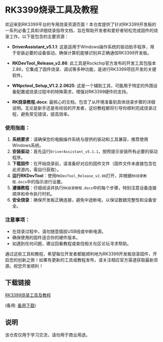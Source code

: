 # RK3399烧录工具及教程

欢迎来到RK3399平台的专用烧录资源页面！本仓库提供了针对RK3399开发板的一系列必备工具和详细烧录指导文档，旨在帮助开发者和爱好者轻松完成固件的烧录工作。以下是包含的主要资源：

- **DriverAssistant_v5.1.1**: 这是适用于Windows操作系统的驱动助手程序，用于安装必要的设备驱动，确保计算机能够识别并正确通信RK3399开发板。

- **RKDevTool_Release_v2.86**: 此工具是Rockchip官方发布的开发工具包版本2.86，它集成了固件烧录、调试等多种功能，是进行RK3399项目开发的关键软件。

- **WNpctool_Setup_V1.2.2.0625**: 这是一个辅助工具，可能用于特定的外围设备配置或烧录过程中的特殊需求，增强对RK3399硬件的支持。

- **RK烧录教程.docx**: 最核心的文档，包含了从环境准备到具体烧录步骤的详细说明。无论是新手还是有经验的开发者，这份教程都将引导你顺利完成烧录过程，避免常见错误，提高效率。

### 使用指南：
1. **系统要求**：请确保您的电脑操作系统与提供的驱动和工具兼容，推荐使用Windows系统。
2. **安装驱动**：首先运行`DriverAssistant_v5.1.1`，按照提示安装所有必要的驱动程序。
3. **下载固件**：在开始烧录前，请准备好对应的固件文件（固件文件未直接包含在此资源内，需自行获取）。
4. **运行RKDevTool**：使用`RKDevTool_Release_v2.86`打开，并根据`RK烧录教程.docx`中的指示进行设置。
5. **遵循教程**：仔细阅读并执行`RK烧录教程.docx`中的每个步骤，特别注意设备连接顺序和命令执行时机。
6. **安全烧录**：确保开发板正确连接，避免中途断电，以保证数据完整性和设备安全。

### 注意事项：
- 在烧录过程中，请勿随意插拔USB线或中断电源。
- 确保使用的固件适合你的硬件版本。
- 如遇到任何问题，建议回看教程或查找相关社区论坛寻求帮助。

通过这些工具和教程，希望每位开发者都能顺利地为RK3399开发板烧录固件，开启您的创新之旅！如果有更新的工具或教程发布，请关注相应官方渠道获取最新资源。祝您开发顺利！

## 下载链接
[RK3399烧录工具及教程](https://pan.quark.cn/s/0244da12846f) 

(备用: [备用下载](https://pan.baidu.com/s/1AC_h2c46sJ0HvyLnPtN_SA?pwd=1234))

## 说明

该仓库仅用于学习交流，请勿用于商业用途。
